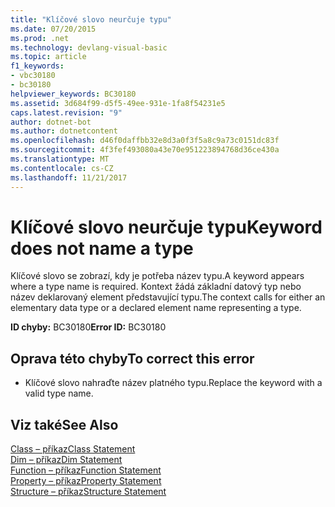 ```yaml
---
title: "Klíčové slovo neurčuje typu"
ms.date: 07/20/2015
ms.prod: .net
ms.technology: devlang-visual-basic
ms.topic: article
f1_keywords:
- vbc30180
- bc30180
helpviewer_keywords: BC30180
ms.assetid: 3d684f99-d5f5-49ee-931e-1fa8f54231e5
caps.latest.revision: "9"
author: dotnet-bot
ms.author: dotnetcontent
ms.openlocfilehash: d46f0daffbb32e8d3a0f3f5a8c9a73c0151dc83f
ms.sourcegitcommit: 4f3fef493080a43e70e951223894768d36ce430a
ms.translationtype: MT
ms.contentlocale: cs-CZ
ms.lasthandoff: 11/21/2017
---
```

# <a name="keyword-does-not-name-a-type"></a><span data-ttu-id="20df2-102">Klíčové slovo neurčuje typu</span><span class="sxs-lookup"><span data-stu-id="20df2-102">Keyword does not name a type</span></span>
<span data-ttu-id="20df2-103">Klíčové slovo se zobrazí, kdy je potřeba název typu.</span><span class="sxs-lookup"><span data-stu-id="20df2-103">A keyword appears where a type name is required.</span></span> <span data-ttu-id="20df2-104">Kontext žádá základní datový typ nebo název deklarovaný element představující typu.</span><span class="sxs-lookup"><span data-stu-id="20df2-104">The context calls for either an elementary data type or a declared element name representing a type.</span></span>  
  
 <span data-ttu-id="20df2-105">**ID chyby:** BC30180</span><span class="sxs-lookup"><span data-stu-id="20df2-105">**Error ID:** BC30180</span></span>  
  
## <a name="to-correct-this-error"></a><span data-ttu-id="20df2-106">Oprava této chyby</span><span class="sxs-lookup"><span data-stu-id="20df2-106">To correct this error</span></span>  
  
-   <span data-ttu-id="20df2-107">Klíčové slovo nahraďte název platného typu.</span><span class="sxs-lookup"><span data-stu-id="20df2-107">Replace the keyword with a valid type name.</span></span>  
  
## <a name="see-also"></a><span data-ttu-id="20df2-108">Viz také</span><span class="sxs-lookup"><span data-stu-id="20df2-108">See Also</span></span>  
 [<span data-ttu-id="20df2-109">Class – příkaz</span><span class="sxs-lookup"><span data-stu-id="20df2-109">Class Statement</span></span>](../../visual-basic/language-reference/statements/class-statement.md)  
 [<span data-ttu-id="20df2-110">Dim – příkaz</span><span class="sxs-lookup"><span data-stu-id="20df2-110">Dim Statement</span></span>](../../visual-basic/language-reference/statements/dim-statement.md)  
 [<span data-ttu-id="20df2-111">Function – příkaz</span><span class="sxs-lookup"><span data-stu-id="20df2-111">Function Statement</span></span>](../../visual-basic/language-reference/statements/function-statement.md)  
 [<span data-ttu-id="20df2-112">Property – příkaz</span><span class="sxs-lookup"><span data-stu-id="20df2-112">Property Statement</span></span>](../../visual-basic/language-reference/statements/property-statement.md)  
 [<span data-ttu-id="20df2-113">Structure – příkaz</span><span class="sxs-lookup"><span data-stu-id="20df2-113">Structure Statement</span></span>](../../visual-basic/language-reference/statements/structure-statement.md)
